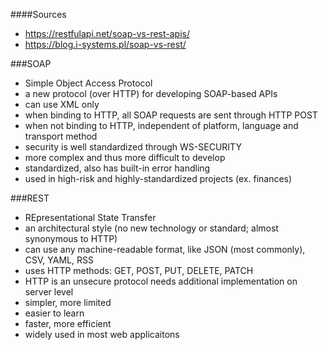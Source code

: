 ####Sources
- https://restfulapi.net/soap-vs-rest-apis/
- https://blog.i-systems.pl/soap-vs-rest/

###SOAP
- Simple Object Access Protocol
- a new protocol (over HTTP) for developing SOAP-based APIs
- can use XML only
- when binding to HTTP, all SOAP requests are sent through HTTP POST
- when not binding to HTTP, independent of platform, language and transport method
- security is well standardized through WS-SECURITY
- more complex and thus more difficult to develop
- standardized, also has built-in error handling
- used in high-risk and highly-standardized projects (ex. finances)

###REST
- REpresentational State Transfer 
- an architectural style (no new technology or standard; almost synonymous to HTTP)
- can use any machine-readable format, like JSON (most commonly), CSV, YAML, RSS
- uses HTTP methods: GET, POST, PUT, DELETE, PATCH
- HTTP is an unsecure protocol needs additional implementation on server level
- simpler, more limited
- easier to learn
- faster, more efficient
- widely used in most web applicaitons
